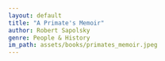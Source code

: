 ```yaml
---
layout: default
title: "A Primate's Memoir"
author: Robert Sapolsky
genre: People & History
im_path: assets/books/primates_memoir.jpeg
---
```

